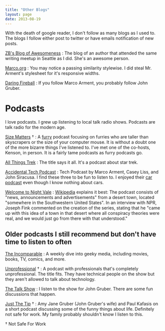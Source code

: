 ```yaml
---
title: "Other Blogs"
layout: page
date: 2013-08-19
---
```


With the death of google reader, I don't follow as many blogs as I used to. The blogs I follow either post to twitter or have emails notification of new posts. 

[ZB's Blog of Awesomeness](http://zbpublications.wordpress.com/)
: The blog of an author that attended the same writing meetup in Seattle as I did. She's an awesome person.

[Marco.org](http://www.marco.org/)
: You may notice a passing similarity stylewise. I did steal Mr. Arment's stylesheet for it's responsive widths. 

[Daring Fireball](http://daringfireball.net/)
: If you follow Marco Arment, you probably follow John Gruber. 

# Podcasts 
I love podcasts. I grew up listening to local talk radio shows. Podcasts are talk radio for the modern age.  

[Size Matters](http://www.sizematterspodcast.com/) &dagger;
: A [furry](/pages/what-is-a-furry/) podcast focusing on furries who are taller than skyscrapers or the size of your computer mouse. It is without a doubt one of the more bizarre things I've listened to. I've met one of the co-hosts, Kenson, in person. It is a fairly tame podcasts as furry podcasts go. 

[All Things Trek](http://www.allthingstrek.com/)
: The title says it all. It's a podcast about star trek. 

[Accidental Tech Podcast](http://atp.fm)
: Tech Podcast by Marco Arment, Casey Liss, and John Siracusa. I find these three to be fun to listen to. I enjoyed their [car podcast](http://neutral.fm/) even though I know nothing about cars. 

[Welcome to Night Vale](http://commonplacebooks.com/welcome-to-night-vale/)
: [Wikipedia](http://en.wikipedia.org/wiki/Welcome_to_Night_Vale) explains it best: The podcast consists of "news, announcements and advertisements" from a desert town, located "somewhere in the Southwestern United States". In an interview with NPR, Joseph Fink commented on the creation of the series, stating that he "came up with this idea of a town in that desert where all conspiracy theories were real, and we would just go from there with that understood."

## Older podcasts I still recommend but don't have time to listen to often

[The Incomparable](http://5by5.tv/incomparable)
: A weekly dive into geeky media, including movies, books, TV, comics, and more.

[Unprofessional](http://www.muleradio.net/unprofessional/) &dagger;
: A podcast with professionals that's completely unprofessional. The title fits. They have technical people on the show but they aren't allowed to talk about technology. 

[The Talk Show](http://www.muleradio.net/thetalkshow/)
: I listen to the show for John Gruber. There are some fun discussions that happen. 

[Just The Tip](http://justthetip.fm/) &dagger;
: Amy Jane Gruber (John Gruber's wife) and Paul Kafasis on a short podcast discussing some of the funny things about life. Definitely not safe for work. My family probably shouldn't know I listen to this.

&dagger; Not Safe For Work